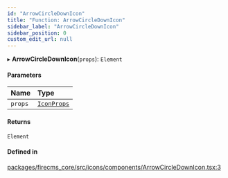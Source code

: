 ```yaml
---
id: "ArrowCircleDownIcon"
title: "Function: ArrowCircleDownIcon"
sidebar_label: "ArrowCircleDownIcon"
sidebar_position: 0
custom_edit_url: null
---
```


▸ **ArrowCircleDownIcon**(`props`): `Element`

#### Parameters

| Name | Type |
| :------ | :------ |
| `props` | [`IconProps`](../types/IconProps.md) |

#### Returns

`Element`

#### Defined in

[packages/firecms_core/src/icons/components/ArrowCircleDownIcon.tsx:3](https://github.com/FireCMSco/firecms/blob/d45f3739/packages/firecms_core/src/icons/components/ArrowCircleDownIcon.tsx#L3)
